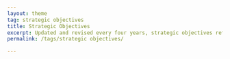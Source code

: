 ```yaml
---
layout: theme
tag: strategic objectives
title: Strategic Objectives
excerpt: Updated and revised every four years, strategic objectives reflect the outcome or management impacts the agency is trying to achieve over the term of an Administration.
permalink: /tags/strategic objectives/

---
```


